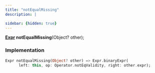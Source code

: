 ```yaml
---
title: "notEqualMissing"
description: |

sidebar: {hidden: true}
---
```

<span class="dart-code"><strong>[Expr] notEqualMissing</strong>(<span class="nobr">Object? other</span>);</span>


### Implementation
```dart
Expr notEqualMissing(Object? other) => Expr.binaryExpr(
      left: this, op: Operator.notEqValidity, right: other.expr);
```

[Expr]: /reference/classes/expr